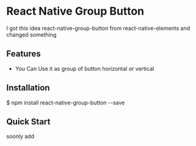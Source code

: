 # React Native Group Button

I got this idea react-native-group-button from react-native-elements and changed something

## Features

- You Can Use it as group of button horizontal or vertical 

## Installation

$ npm install react-native-group-button --save

## Quick Start

soonly add

